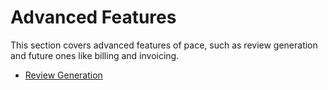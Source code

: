 # Advanced Features

This section covers advanced features of pace, such as review generation and
future ones like billing and invoicing.

- [Review Generation](./advanced_features/review_generation.md)
